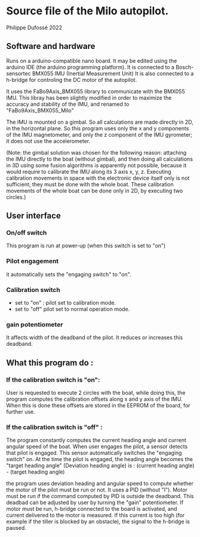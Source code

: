 # Source file of the Milo autopilot.
Philippe Dufossé 2022


## Software and hardware

Runs on a arduino-compatible nano board.
It may be edited using the arduino IDE (the arduino programming platform).
It is connected to a Bosch-sensortec BMX055 IMU (Inertial Measurement Unit)
It is also connected to a h-bridge for controling the DC motor of the autopilot.

It uses the FaBo9Axis_BMX055 library to communicate with the BMX055 IMU. This libray has been slightly modified in order to
maximize the accuracy and stability of the IMU, and renamed to "FaBo9Axis_BMX055_Milo"

The IMU is mounted on a gimbal. So all calculations are made directly in 2D, in the horizontal plane.
So this program uses only the x and y components of the IMU magnetometer, and only the z component of the IMU gyrometer; 
it does not use the accelerometer.

(Note:  the gimbal solution was chosen for the following reason: attaching the IMU directly to the boat (without gimbal), and then doing
all calculations in 3D using some fusion algorithms is apparently not possible, because it would require to calibrate the IMU
along its 3 axis x, y, z. Executing calibration movements in space with the electronic device itself only is not sufficient; they must be
done with the whole boat. These calibration movements of the whole boat can be done only in 2D, by executing two circles.)


## User interface

### On/off switch

This program is run at power-up (when this switch is set to "on")

### Pilot engagement

it automatically sets the "engaging switch" to "on".

### Calibration switch

- set to "on" : pilot set to calibration mode.
- set to "off" pilot set to normal operation mode.

### gain potentiometer

It affects width of the deadband of the pilot. It reduces or increases this deadband.


## What this program do : 

### If the calibration switch is "on":

  User is requested to execute 2 circles with the boat, while doing this, the program computes the calibration offsets
  along x and y axis of the IMU. When this is done these offsets are stored in the EEPROM of the board, for further use.

### If the calibration switch is "off" :
  
  The program constantly computes the current heading angle and current angular speed of the boat.
  When user engages the pilot, a sensor detects that pilot is engaged. This sensor automatically switches the "engaging switch" on.
  At the time the pilot is engaged, the heading angle becomes the "target heading angle" 
  (Deviation heading angle) is :  (current heading angle) - (target heading angle)

  the program uses deviation heading and angular speed to compute whether the motor of the pilot must be run or not. It uses a PID (without "I"). 
  Motor must be run if the command computed by PID is outside the deadband. This deadbad can be adjusted by user by turning the "gain" potentiometer.
  If motor must be run, h-bridge connected to the board is activated, and current delivered to the motor is measured.
  If this current is too high (for example if the tiller is blocked by an obstacle), the signal to the h-bridge is paused.
